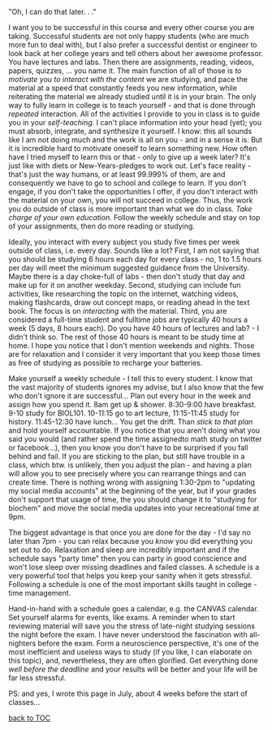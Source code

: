 "Oh, I can do that later. . ."

I want you to be successful in this course and every other course you are taking. Successful students are not only happy students (who are much more fun to deal with), but I also prefer a successful dentist or engineer to look back at her college years and tell others about her awesome professor. You have lectures and labs. Then there are assignments, reading, videos, papers, quizzes, ... you name it. The main function of all of those is _to motivate you to interact with the content_ we are studying, and pace the material at a speed that constantly feeds you new information, while reiterating the material we already studied until it is in your brain. The only way to fully learn in college is to teach yourself - and that is done through _repeated_ interaction. All of the activities I provide to you in class is to guide you in your _self-teaching_. I can't place information into your head (yet); you must absorb, integrate, and synthesize it yourself. I know: this all sounds like I am not doing much and the work is all on you - and in a sense it is. But it is incredible hard to motivate oneself to learn something new. How often have I tried myself to learn this or that - only to give up a week later? It's just like with diets or New-Years-pledges to work out. Let's face reality - that's just the way humans, or at least 99.999% of them, are and consequently we have to go to school and college to learn. If you don't engage, if you don't take the opportunities I offer, if you don't interact with the material on your own, you will not succeed in college. Thus, the work you do outside of class is more important than what we do in class. _Take charge of your own education._ Follow the weekly schedule and stay on top of your assignments, then do more reading or studying.

Ideally, you interact with every subject you study five times per week outside of class, i.e. every day. Sounds like a lot? First, I am not saying that you should be studying 6 hours each day for every class - no, 1 to 1.5 hours per day will meet the minimum suggested guidance from the University. Maybe there is a day choke-full of labs - then don't study that day and make up for it on another weekday. Second, studying can include fun activities, like researching the topic on the internet, watching videos, making flashcards, draw out concept maps, or reading ahead in the text book. The focus is on _interacting_ with the material. Third, you are considered a full-time student and fulltime jobs are typically 40 hours a week (5 days, 8 hours each). Do you have 40 hours of lectures and lab? - I didn't think so. The rest of those 40 hours is meant to be study time at home. I hope you notice that I don't mention weekends and nights. Those are for relaxation and I consider it very important that you keep those times as free of studying as possible to recharge your batteries.

Make yourself a weekly schedule - I tell this to every student. I know that the vast majority of students ignores my advise, but I also know that the few who don't ignore it are successful... Plan out every hour in the week and assign how you spend it. 8am get up & shower. 8:30-9:00 have breakfast. 9-10 study for BIOL101. 10-11:15 go to art lecture, 11:15-11:45 study for history. 11:45-12:30 have lunch... You get the drift. Than _stick to that plan_ and hold yourself accountable. If you notice that you aren't doing what you said you would (and rather spend the time assignedto math study on twitter or facebook...), then you know you don't have to be surprised if you fall behind and fail. If you are sticking to the plan, but still have trouble in a class, which btw. is unlikely, then you adjust the plan - and having a plan will allow you to see precisely where you can rearrange things and can create time. There is nothing wrong with assigning 1:30-2pm to "updating my social media accounts" at the beginning of the year, but if your grades don't support that usage of time, the you should change it to "studying for biochem" and move the social media updates into your recreational time at 9pm.

The biggest advantage is that once you are done for the day - I'd say no later than 7pm - you can relax because you _know_ you did everything you set out to do. Relaxation and sleep are incredibly important and if the schedule says "party time" then you can party in good conscience and won't lose sleep over missing deadlines and failed classes. A schedule is a very powerful tool that helps you keep your sanity when it gets stressful. Following a schedule is one of the most important skills taught in college - time management.

Hand-in-hand with a schedule goes a calendar, e.g. the CANVAS calendar. Set yourself alarms for events, like exams. A reminder when to start reviewing material will save you the stress of late-night studying sessions the night before the exam. I have never understood the fascination with all-nighters before the exam. Form a neuroscience perspective, it's one of the most inefficient and useless ways to study (if you like, I can elaborate on this topic), and, nevertheless, they are often glorified. Get everything done _well before the deadline_ and your results will be better and your life will be far less stressful.

PS: and yes, I wrote this page in July, about 4 weeks before the start of classes...



[back to TOC](./README.md)
